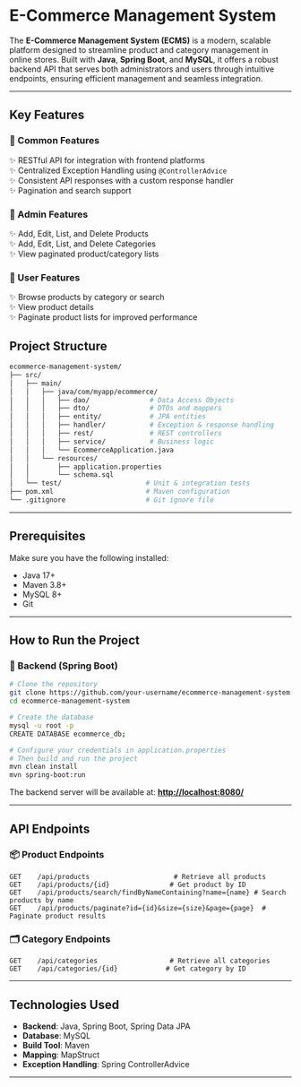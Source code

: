 

# E-Commerce Management System

The **E-Commerce Management System (ECMS)** is a modern, scalable platform designed to streamline product and category management in online stores. Built with **Java**, **Spring Boot**, and **MySQL**, it offers a robust backend API that serves both administrators and users through intuitive endpoints, ensuring efficient management and seamless integration.

---

## Key Features

### 🧩 Common Features
✨ RESTful API for integration with frontend platforms <br />
✨ Centralized Exception Handling using `@ControllerAdvice` <br />
✨ Consistent API responses with a custom response handler <br />
✨ Pagination and search support

### 🔐 Admin Features
✨ Add, Edit, List, and Delete Products <br />
✨ Add, Edit, List, and Delete Categories <br />
✨ View paginated product/category lists

### 👤 User Features
✨ Browse products by category or search <br />
✨ View product details <br />
✨ Paginate product lists for improved performance



## Project Structure

```bash
ecommerce-management-system/
├── src/
│   ├── main/
│   │   ├── java/com/myapp/ecommerce/
│   │   │   ├── dao/               # Data Access Objects
│   │   │   ├── dto/               # DTOs and mappers
│   │   │   ├── entity/            # JPA entities
│   │   │   ├── handler/           # Exception & response handling
│   │   │   ├── rest/              # REST controllers
│   │   │   ├── service/           # Business logic
│   │   │   └── EcommerceApplication.java
│   │   └── resources/
│   │       ├── application.properties
│   │       └── schema.sql
│   └── test/                     # Unit & integration tests
├── pom.xml                       # Maven configuration
└── .gitignore                    # Git ignore file
````

---

## Prerequisites

Make sure you have the following installed:

* Java 17+
* Maven 3.8+
* MySQL 8+
* Git

---

## How to Run the Project

### 🔧 Backend (Spring Boot)

```bash
# Clone the repository
git clone https://github.com/your-username/ecommerce-management-system.git
cd ecommerce-management-system

# Create the database
mysql -u root -p
CREATE DATABASE ecommerce_db;

# Configure your credentials in application.properties
# Then build and run the project
mvn clean install
mvn spring-boot:run
```

The backend server will be available at:
**[http://localhost:8080/](http://localhost:8080/)**

---

## API Endpoints

### 📦 Product Endpoints

```http
GET    /api/products                     # Retrieve all products
GET    /api/products/{id}               # Get product by ID
GET    /api/products/search/findByNameContaining?name={name} # Search products by name
GET    /api/products/paginate?id={id}&size={size}&page={page}  # Paginate product results
```

### 🗂️ Category Endpoints

```http
GET    /api/categories                  # Retrieve all categories
GET    /api/categories/{id}            # Get category by ID
```

---

## Technologies Used

* **Backend**: Java, Spring Boot, Spring Data JPA
* **Database**: MySQL
* **Build Tool**: Maven
* **Mapping**: MapStruct
* **Exception Handling**: Spring ControllerAdvice

---

